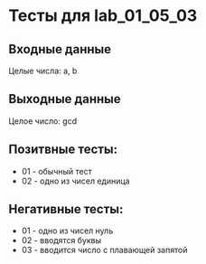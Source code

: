 # Тесты для lab_01_05_03

## Входные данные
Целые числа: a, b

## Выходные данные
Целое число: gcd

## Позитвные тесты:
- 01 - обычный тест
- 02 - одно из чисел единица

## Негативные тесты:
- 01 - одно из чисел нуль
- 02 - вводятся буквы
- 03 - вводится число с плавающей запятой
